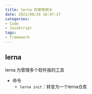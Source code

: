 ```yaml
---
title: lerna 的使用相关
date: 2021/08/26 16:47:17
categories: 
- Code
- JavaScript
tags: 
- framework
---
```


## lerna

lerna 为管理多个软件报的工具

- 命令
  - `lerna init`：转变为一个lerna仓库

